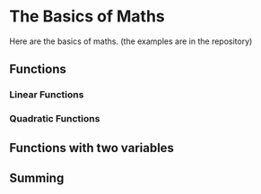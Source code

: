 # The Basics of Maths
Here are the basics of maths. (the examples are in the repository)
## Functions

### Linear Functions


### Quadratic Functions


## Functions with two variables

## Summing

##